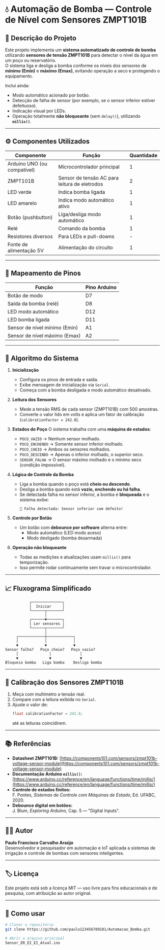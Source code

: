 # 💧 Automação de Bomba — Controle de Nível com Sensores ZMPT101B

## 📘 Descrição do Projeto
Este projeto implementa um **sistema automatizado de controle de bomba** utilizando **sensores de tensão ZMPT101B** para detectar o nível da água em um poço ou reservatório.  
O sistema liga e desliga a bomba conforme os níveis dos sensores de **mínimo (Emin)** e **máximo (Emax)**, evitando operação a seco e protegendo o equipamento.

Inclui ainda:
- Modo automático acionado por botão.
- Detecção de falha de sensor (por exemplo, se o sensor inferior estiver defeituoso).
- Indicação visual por LEDs.
- Operação totalmente **não bloqueante** (sem `delay()`), utilizando **`millis()`**.

---

## ⚙️ Componentes Utilizados
| Componente | Função | Quantidade |
|-------------|--------|------------|
| Arduino UNO (ou compatível) | Microcontrolador principal | 1 |
| ZMPT101B | Sensor de tensão AC para leitura de eletrodos | 2 |
| LED verde | Indica bomba ligada | 1 |
| LED amarelo | Indica modo automático ativo | 1 |
| Botão (pushbutton) | Liga/desliga modo automático | 1 |
| Relé | Comando da bomba | 1 |
| Resistores diversos | Para LEDs e pull-downs | - |
| Fonte de alimentação 5V | Alimentação do circuito | 1 |

---

## 🧠 Mapeamento de Pinos
| Função | Pino Arduino |
|--------|---------------|
| Botão de modo | D7 |
| Saída da bomba (relé) | D8 |
| LED modo automático | D12 |
| LED bomba ligada | D11 |
| Sensor de nível mínimo (Emin) | A1 |
| Sensor de nível máximo (Emax) | A2 |

---

## 🧩 Algoritmo do Sistema

1. **Inicialização**
   - Configura os pinos de entrada e saída.
   - Exibe mensagem de inicialização via `Serial`.
   - Começa com a bomba desligada e modo automático desativado.

2. **Leitura dos Sensores**
   - Mede a tensão RMS de cada sensor (ZMPT101B) com 500 amostras.
   - Converte o valor lido em volts e aplica um fator de calibração (`calibrationFactor = 242.0`).

3. **Estados do Poço**
   O sistema trabalha com uma **máquina de estados**:
   - `POCO_VAZIO` → Nenhum sensor molhado.
   - `POCO_ENCHENDO` → Somente sensor inferior molhado.
   - `POCO_CHEIO` → Ambos os sensores molhados.
   - `POCO_DESCENDO` → Apenas o inferior molhado, o superior seco.
   - `SENSOR_FALHA` → O sensor máximo molhado e o mínimo seco (condição impossível).

4. **Lógica de Controle da Bomba**
   - Liga a bomba quando o poço está **cheio ou descendo**.
   - Desliga a bomba quando está **vazio, enchendo ou há falha**.
   - Se detectada falha no sensor inferior, a bomba é **bloqueada** e o sistema exibe:
     ```
     🚨 Falha detectada: Sensor inferior com defeito!
     ```

5. **Controle por Botão**
   - Um botão com **debounce por software** alterna entre:
     - Modo automático (LED modo aceso)
     - Modo desligado (bomba desarmada)

6. **Operação não bloqueante**
   - Todas as medições e atualizações usam `millis()` para temporização.
   - Isso permite rodar continuamente sem travar o microcontrolador.

---

## 📈 Fluxograma Simplificado
```
           ┌──────────────┐
           │  Iniciar     │
           └──────┬───────┘
                  │
           ┌──────▼───────┐
           │ Ler sensores │
           └──────┬───────┘
                  │
     ┌────────────┼────────────┐
     │            │            │
     ▼            ▼            ▼
Sensor falha?   Poço cheio?   Poço vazio?
     │              │             │
     ▼              ▼             ▼
Bloqueia bomba   Liga bomba    Desliga bomba
```

---

## 🧮 Calibração dos Sensores ZMPT101B
1. Meça com multímetro a tensão real.
2. Compare com a leitura exibida no `Serial`.
3. Ajuste o valor de:
   ```cpp
   float calibrationFactor = 242.0;
   ```
   até as leituras coincidirem.

---

## 📚 Referências
- **Datasheet ZMPT101B:** [https://components101.com/sensors/zmpt101b-voltage-sensor-module](https://components101.com/sensors/zmpt101b-voltage-sensor-module)
- **Documentação Arduino `millis()`:** [https://www.arduino.cc/reference/en/language/functions/time/millis/](https://www.arduino.cc/reference/en/language/functions/time/millis/)
- **Controle de estados finitos:**  
  F. Pontes, *Sistemas de Controle com Máquinas de Estado*, Ed. UFABC, 2020.  
- **Debounce digital em botões:**  
  J. Blum, *Exploring Arduino*, Cap. 5 — "Digital Inputs".

---

## 👨‍🔧 Autor
**Paulo Francisco Carvalho Araújo**  
Desenvolvedor e pesquisador em automação e IoT aplicada a sistemas de irrigação e controle de bombas com sensores inteligentes.

---

## 🏷️ Licença
Este projeto está sob a licença MIT — uso livre para fins educacionais e de pesquisa, com atribuição ao autor original.

---

## 🧰 Como usar
```bash
# Clonar o repositório
git clone https://github.com/paulo123456789101/Automacao_Bomba.git

# Abrir o arquivo principal
Sensor_ER_EI_EI_Atual.ino
```
